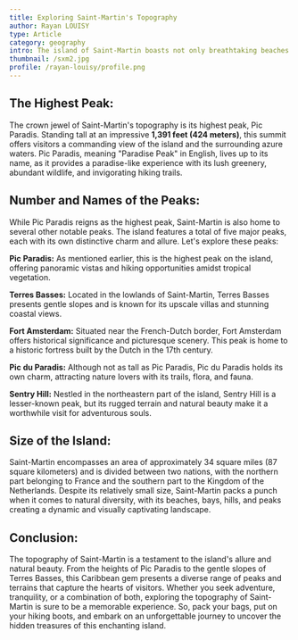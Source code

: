 ```yaml
---
title: Exploring Saint-Martin's Topography
author: Rayan LOUISY
type: Article
category: geography
intro: The island of Saint-Martin boasts not only breathtaking beaches and a vibrant cultural scene but also a diverse and captivating topography. This enchanting island, known for its blend of French and Dutch influences, presents a landscape that ranges from rolling hills to rugged cliffs, creating a paradise for both adventure seekers and nature enthusiasts. In this article, we will delve into the topography of Saint-Martin.
thumbnail: /sxm2.jpg
profile: /rayan-louisy/profile.png
---
```


## The Highest Peak:

The crown jewel of Saint-Martin's topography is its highest peak, Pic Paradis. Standing tall at an impressive **1,391 feet (424 meters)**, this summit offers visitors a commanding view of the island and the surrounding azure waters. Pic Paradis, meaning "Paradise Peak" in English, lives up to its name, as it provides a paradise-like experience with its lush greenery, abundant wildlife, and invigorating hiking trails.

## Number and Names of the Peaks:

While Pic Paradis reigns as the highest peak, Saint-Martin is also home to several other notable peaks. The island features a total of five major peaks, each with its own distinctive charm and allure. Let's explore these peaks:

**Pic Paradis:** As mentioned earlier, this is the highest peak on the island, offering panoramic vistas and hiking opportunities amidst tropical vegetation.

**Terres Basses:** Located in the lowlands of Saint-Martin, Terres Basses presents gentle slopes and is known for its upscale villas and stunning coastal views.

**Fort Amsterdam:** Situated near the French-Dutch border, Fort Amsterdam offers historical significance and picturesque scenery. This peak is home to a historic fortress built by the Dutch in the 17th century.

**Pic du Paradis:** Although not as tall as Pic Paradis, Pic du Paradis holds its own charm, attracting nature lovers with its trails, flora, and fauna.

**Sentry Hill:** Nestled in the northeastern part of the island, Sentry Hill is a lesser-known peak, but its rugged terrain and natural beauty make it a worthwhile visit for adventurous souls.

## Size of the Island:

Saint-Martin encompasses an area of approximately 34 square miles (87 square kilometers) and is divided between two nations, with the northern part belonging to France and the southern part to the Kingdom of the Netherlands. Despite its relatively small size, Saint-Martin packs a punch when it comes to natural diversity, with its beaches, bays, hills, and peaks creating a dynamic and visually captivating landscape.

## Conclusion:

The topography of Saint-Martin is a testament to the island's allure and natural beauty. From the heights of Pic Paradis to the gentle slopes of Terres Basses, this Caribbean gem presents a diverse range of peaks and terrains that capture the hearts of visitors. Whether you seek adventure, tranquility, or a combination of both, exploring the topography of Saint-Martin is sure to be a memorable experience. So, pack your bags, put on your hiking boots, and embark on an unforgettable journey to uncover the hidden treasures of this enchanting island.
